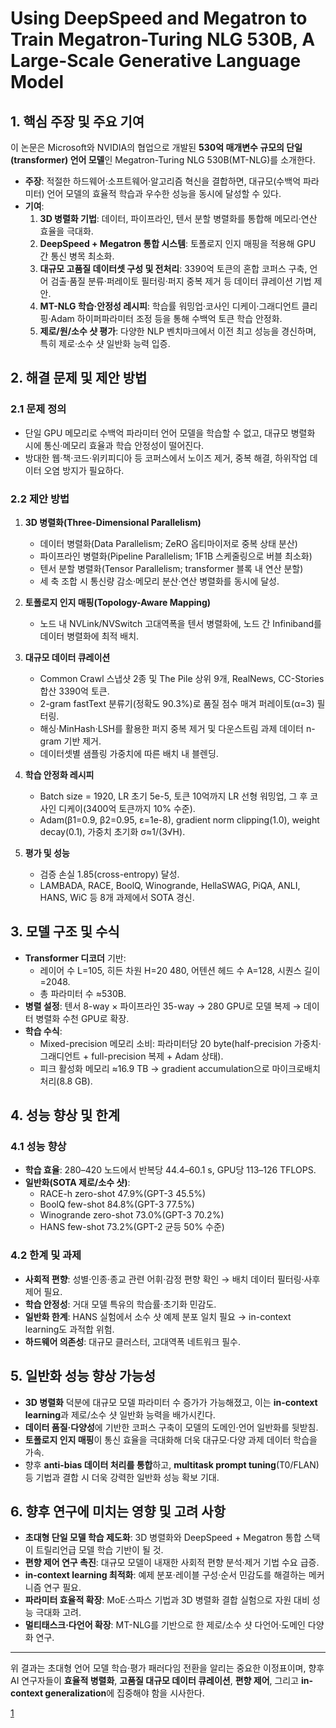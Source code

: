# Using DeepSpeed and Megatron to Train Megatron-Turing NLG 530B, A Large-Scale Generative Language Model

## 1. 핵심 주장 및 주요 기여  
이 논문은 Microsoft와 NVIDIA의 협업으로 개발된 **530억 매개변수 규모의 단일(transformer) 언어 모델**인 Megatron-Turing NLG 530B(MT-NLG)를 소개한다.  
- **주장**: 적절한 하드웨어·소프트웨어·알고리즘 혁신을 결합하면, 대규모(수백억 파라미터) 언어 모델의 효율적 학습과 우수한 성능을 동시에 달성할 수 있다.  
- **기여**:  
  1. **3D 병렬화 기법**: 데이터, 파이프라인, 텐서 분할 병렬화를 통합해 메모리·연산 효율을 극대화.  
  2. **DeepSpeed + Megatron 통합 시스템**: 토폴로지 인지 매핑을 적용해 GPU 간 통신 병목 최소화.  
  3. **대규모 고품질 데이터셋 구성 및 전처리**: 3390억 토큰의 혼합 코퍼스 구축, 언어 검출·품질 분류·퍼레이토 필터링·퍼지 중복 제거 등 데이터 큐레이션 기법 제안.  
  4. **MT-NLG 학습·안정성 레시피**: 학습률 워밍업·코사인 디케이·그래디언트 클리핑·Adam 하이퍼파라미터 조정 등을 통해 수백억 토큰 학습 안정화.  
  5. **제로/원/소수 샷 평가**: 다양한 NLP 벤치마크에서 이전 최고 성능을 경신하며, 특히 제로·소수 샷 일반화 능력 입증.

## 2. 해결 문제 및 제안 방법

### 2.1 문제 정의  
- 단일 GPU 메모리로 수백억 파라미터 언어 모델을 학습할 수 없고, 대규모 병렬화 시에 통신·메모리 효율과 학습 안정성이 떨어진다.  
- 방대한 웹·책·코드·위키피디아 등 코퍼스에서 노이즈 제거, 중복 해결, 하위작업 데이터 오염 방지가 필요하다.

### 2.2 제안 방법  
1. **3D 병렬화(Three-Dimensional Parallelism)**  
   - 데이터 병렬화(Data Parallelism; ZeRO 옵티마이저로 중복 상태 분산)  
   - 파이프라인 병렬화(Pipeline Parallelism; 1F1B 스케줄링으로 버블 최소화)  
   - 텐서 분할 병렬화(Tensor Parallelism; transformer 블록 내 연산 분할)  
   - 세 축 조합 시 통신량 감소·메모리 분산·연산 병렬화를 동시에 달성.

2. **토폴로지 인지 매핑(Topology-Aware Mapping)**  
   - 노드 내 NVLink/NVSwitch 고대역폭을 텐서 병렬화에, 노드 간 Infiniband를 데이터 병렬화에 최적 배치.

3. **대규모 데이터 큐레이션**  
   - Common Crawl 스냅샷 2종 및 The Pile 상위 9개, RealNews, CC-Stories 합산 3390억 토큰.  
   - 2-gram fastText 분류기(정확도 90.3%)로 품질 점수 매겨 퍼레이토(α=3) 필터링.  
   - 해싱·MinHash·LSH를 활용한 퍼지 중복 제거 및 다운스트림 과제 데이터 n-gram 기반 제거.  
   - 데이터셋별 샘플링 가중치에 따른 배치 내 블렌딩.

4. **학습 안정화 레시피**  
   - Batch size = 1920, LR 초기 5e-5, 토큰 10억까지 LR 선형 워밍업, 그 후 코사인 디케이(3400억 토큰까지 10% 수준).  
   - Adam(β1=0.9, β2=0.95, ε=1e-8), gradient norm clipping(1.0), weight decay(0.1), 가중치 초기화 σ≈1/(3√H).

5. **평가 및 성능**  
   - 검증 손실 1.85(cross-entropy) 달성.  
   - LAMBADA, RACE, BoolQ, Winogrande, HellaSWAG, PiQA, ANLI, HANS, WiC 등 8개 과제에서 SOTA 경신.

## 3. 모델 구조 및 수식
- **Transformer 디코더** 기반:  
  - 레이어 수 L=105, 히든 차원 H=20 480, 어텐션 헤드 수 A=128, 시퀀스 길이=2048.  
  - 총 파라미터 수 ≈530B.  
- **병렬 설정**: 텐서 8-way × 파이프라인 35-way → 280 GPU로 모델 복제 → 데이터 병렬화 수천 GPU로 확장.  
- **학습 수식**:  
  - Mixed-precision 메모리 소비: 파라미터당 20 byte(half-precision 가중치·그래디언트 + full-precision 복제 + Adam 상태).  
  - 피크 활성화 메모리 ≈16.9 TB → gradient accumulation으로 마이크로배치 처리(8.8 GB).

## 4. 성능 향상 및 한계

### 4.1 성능 향상  
- **학습 효율**: 280–420 노드에서 반복당 44.4–60.1 s, GPU당 113–126 TFLOPS.  
- **일반화(SOTA 제로/소수 샷)**:  
  - RACE-h zero-shot 47.9%(GPT-3 45.5%)  
  - BoolQ few-shot 84.8%(GPT-3 77.5%)  
  - Winogrande zero-shot 73.0%(GPT-3 70.2%)  
  - HANS few-shot 73.2%(GPT-2 균등 50% 수준)

### 4.2 한계 및 과제  
- **사회적 편향**: 성별·인종·종교 관련 어휘·감정 편향 확인 → 배치 데이터 필터링·사후 제어 필요.  
- **학습 안정성**: 거대 모델 특유의 학습률·초기화 민감도.  
- **일반화 한계**: HANS 실험에서 소수 샷 예제 분포 일치 필요 → in-context learning도 과적합 위험.  
- **하드웨어 의존성**: 대규모 클러스터, 고대역폭 네트워크 필수.

## 5. 일반화 성능 향상 가능성  
- **3D 병렬화** 덕분에 대규모 모델 파라미터 수 증가가 가능해졌고, 이는 **in-context learning**과 제로/소수 샷 일반화 능력을 배가시킨다.  
- **데이터 품질·다양성**에 기반한 코퍼스 구축이 모델의 도메인·언어 일반화를 뒷받침.  
- **토폴로지 인지 매핑**이 통신 효율을 극대화해 더욱 대규모·다양 과제 데이터 학습을 가속.  
- 향후 **anti-bias 데이터 처리를 통합**하고, **multitask prompt tuning**(T0/FLAN) 등 기법과 결합 시 더욱 강력한 일반화 성능 확보 기대.

## 6. 향후 연구에 미치는 영향 및 고려 사항  
- **초대형 단일 모델 학습 제도화**: 3D 병렬화와 DeepSpeed + Megatron 통합 스택이 트릴리언급 모델 학습 기반이 될 것.  
- **편향 제어 연구 촉진**: 대규모 모델이 내재한 사회적 편향 분석·제거 기법 수요 급증.  
- **in-context learning 최적화**: 예제 분포·레이블 구성·순서 민감도를 해결하는 메커니즘 연구 필요.  
- **파라미터 효율적 확장**: MoE·스파스 기법과 3D 병렬화 결합 실험으로 자원 대비 성능 극대화 고려.  
- **멀티태스크·다언어 확장**: MT-NLG를 기반으로 한 제로/소수 샷 다언어·도메인 다양화 연구.

***

위 결과는 초대형 언어 모델 학습·평가 패러다임 전환을 알리는 중요한 이정표이며, 향후 AI 연구자들이 **효율적 병렬화**, **고품질 대규모 데이터 큐레이션**, **편향 제어**, 그리고 **in-context generalization**에 집중해야 함을 시사한다.

[1](https://ppl-ai-file-upload.s3.amazonaws.com/web/direct-files/attachments/22370781/8bc4b874-95b7-457e-9e87-108655587dd6/2201.11990v3.pdf)
